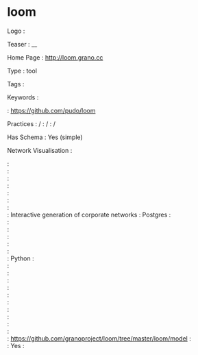# loom

Logo
:   ![]()

Teaser
:   __

Home Page
:   http://loom.grano.cc

Type
:   tool

Tags
:   

Keywords
:   

:   https://github.com/pudo/loom

Practices
:    / 
:    / 
:    / 

Has Schema
:   Yes (simple)

Network Visualisation
:   


:   
:   
:   
:   
:   
:   
:   
:   Interactive generation of corporate networks
:   Postgres
:   
:   
:   
:   
:   
:   
:   Python
:   
:   
:   
:   
:   
:   
:   
:   
:   
:   
:   
:   https://github.com/granoproject/loom/tree/master/loom/model
:   
:   Yes
:   
